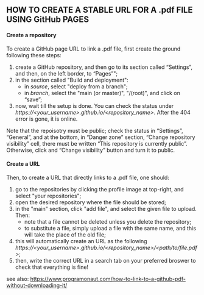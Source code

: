 ## HOW TO CREATE A STABLE URL FOR A .pdf FILE USING GitHub PAGES ##

#### Create a repository ####
To create a GitHub page URL to link a .pdf file, first create the ground following these steps:
  1. create a GitHub repository, and then go to its section called “Settings”, and then, on the left border, to “Pages”";
  2. in the section called "Build and deployment":
     - in _source_, select "deploy from a branch";
     - in _branch_, select the "main (or master)", "/(root)", and click on “save”;
  3. now, wait till the setup is done. You can check the status under _https://<your_username>.github.io/<repository_name>_. After the 404 error is gone, it is online.

Note that the repoisotry must be public; check the status in “Settings”, “General”, and at the bottom, in “Danger zone” section, “Change repository visibility” cell, there must be written “This repository is currently public”. Otherwise, click and “Change visibility” button and turn it to public.

#### Create a URL ####
Then, to create a URL that directly links to a .pdf file, one should: 
  1. go to the repositories by clicking the profile image at top-right, and select "your repositories";
  2. open the desired repository where the file should be stored;
  3. in the "main" section, click "add file", and select the given file to upload. Then:
     - note that a file cannot be deleted unless you delete the repository;
     - to substitute a file, simply upload a file with the same name, and this will take the place of the old file;
  4. this will automatically create an URL as the following _https://<your_username>.github.io/<repository_name>/<path/to/file.pdf>_;
  5. then, write the correct URL in a search tab on your preferred broswer to check that everything is fine!
     
see also: https://www.programonaut.com/how-to-link-to-a-github-pdf-without-downloading-it/
